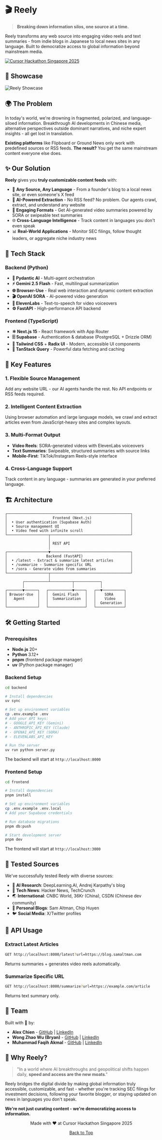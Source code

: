 # 🎬 Reely

> **Breaking down information silos, one source at a time.**

Reely transforms any web source into engaging video reels and text summaries - from indie blogs in Japanese to local news sites in any language. Built to democratize access to global information beyond mainstream media.

[![Cursor Hackathon Singapore 2025](https://img.shields.io/badge/Cursor%20Hackathon-Singapore%202025-6C5CE7?style=for-the-badge)](https://luma.com/cursor-hack-sg)

## 📸 Showcase

![Reely Showcase](.github/docs/showcase.jpg)

## 🌍 The Problem

In today's world, we're drowning in fragmented, polarized, and language-siloed information. Breakthrough AI developments in Chinese media, alternative perspectives outside dominant narratives, and niche expert insights - all get lost in translation.

**Existing platforms** like Flipboard or Ground News only work with predefined sources or RSS feeds. **The result?** You get the same mainstream content everyone else does.

## ✨ Our Solution

**Reely** gives you **truly customizable content feeds** with:

- 🔗 **Any Source, Any Language** - From a founder's blog to a local news site, or even someone's X feed
- 🤖 **AI-Powered Extraction** - No RSS feed? No problem. Our agents crawl, extract, and understand any website
- 🎥 **Engaging Formats** - Get AI-generated video summaries powered by SORA or swipeable text summaries
- 🌐 **Cross-Language Intelligence** - Track content in languages you don't even speak
- 📊 **Real-World Applications** - Monitor SEC filings, follow thought leaders, or aggregate niche industry news

## 🚀 Tech Stack

### Backend (Python)
- **🧠 Pydantic AI** - Multi-agent orchestration
- **⚡ Gemini 2.5 Flash** - Fast, multilingual summarization
- **🌐 Browser-Use** - Real web interaction and dynamic content extraction
- **🎬 OpenAI SORA** - AI-powered video generation
- **🎤 ElevenLabs** - Text-to-speech for video voiceovers
- **⚙️ FastAPI** - High-performance API backend

### Frontend (TypeScript)
- **⚛️ Next.js 15** - React framework with App Router
- **🗄️ Supabase** - Authentication & database (PostgreSQL + Drizzle ORM)
- **🎨 Tailwind CSS** + **Radix UI** - Modern, accessible UI components
- **🔄 TanStack Query** - Powerful data fetching and caching

## 🎯 Key Features

### 1. **Flexible Source Management**
Add any website URL - our AI agents handle the rest. No API endpoints or RSS feeds required.

### 2. **Intelligent Content Extraction**
Using browser automation and large language models, we crawl and extract articles even from JavaScript-heavy sites and complex layouts.

### 3. **Multi-Format Output**
- **Video Reels**: SORA-generated videos with ElevenLabs voiceovers
- **Text Summaries**: Swipeable, structured summaries with source links
- **Mobile-First**: TikTok/Instagram Reels-style interface

### 4. **Cross-Language Support**
Track content in any language - summaries are generated in your preferred language.

## 🏗️ Architecture

```
┌─────────────────────────────────────────────────────────┐
│                     Frontend (Next.js)                  │
│  • User authentication (Supabase Auth)                  │
│  • Source management UI                                 │
│  • Video feed with infinite scroll                      │
└───────────────────┬─────────────────────────────────────┘
                    │
                    │ REST API
                    │
┌───────────────────▼─────────────────────────────────────┐
│                  Backend (FastAPI)                      │
│  • /latest - Extract & summarize latest articles        │
│  • /summarize - Summarize specific URL                  │
│  • /sora - Generate video from summaries                │
└───────────────────┬─────────────────────────────────────┘
                    │
        ┌───────────┴──────────┬────────────┐
        │                      │            │
┌───────▼──────┐   ┌───────────▼─────┐   ┌──▼──────────┐
│ Browser-Use  │   │  Gemini Flash   │   │    SORA     │
│   Agent      │   │  Summarization  │   │    Video    │
│              │   │                 │   │  Generation │
└──────────────┘   └─────────────────┘   └─────────────┘
```

## 🛠️ Getting Started

### Prerequisites

- **Node.js** 20+
- **Python** 3.12+
- **pnpm** (frontend package manager)
- **uv** (Python package manager)

### Backend Setup

```bash
cd backend

# Install dependencies
uv sync

# Set up environment variables
cp .env.example .env
# Add your API keys:
# - GOOGLE_API_KEY (Gemini)
# - ANTHROPIC_API_KEY (Claude)
# - OPENAI_API_KEY (SORA)
# - ELEVENLABS_API_KEY

# Run the server
uv run python server.py
```

The backend will start at `http://localhost:8000`

### Frontend Setup

```bash
cd frontend

# Install dependencies
pnpm install

# Set up environment variables
cp .env.example .env.local
# Add your Supabase credentials

# Run database migrations
pnpm db:push

# Start development server
pnpm dev
```

The frontend will start at `http://localhost:3000`

## 📝 Tested Sources

We've successfully tested Reely with diverse sources:

- 🧠 **AI Research**: DeepLearning.AI, Andrej Karpathy's blog
- 🚀 **Tech News**: Hacker News, TechCrunch
- 🌏 **International**: CNBC World, 36Kr (China), CSDN (Chinese dev community)
- 👤 **Personal Blogs**: Sam Altman, Chip Huyen
- 🐦 **Social Media**: X/Twitter profiles

## 🎥 API Usage

### Extract Latest Articles

```bash
GET http://localhost:8000/latest?url=https://blog.samaltman.com
```

Returns summaries + generates video reels automatically.

### Summarize Specific URL

```bash
GET http://localhost:8000/summarize?url=https://example.com/article
```

Returns text summary only.

## 👥 Team

Built with 💜 by:

- **Alex Chien** - [GitHub](https://github.com/Alexc09) | [LinkedIn](https://www.linkedin.com/in/alex-chien-09/)
- **Wong Zhao Wu (Bryan)** - [GitHub](https://github.com/kiritowu) | [LinkedIn](https://www.linkedin.com/in/zw-wong/)
- **Muhammad Faqih Akmal** - [GitHub](https://github.com/faqihxdev) | [LinkedIn](https://www.linkedin.com/in/faqih-akmal/)

## 🌟 Why Reely?

> "In a world where AI breakthroughs and geopolitical shifts happen daily, **speed and access are the new moats**."

Reely bridges the digital divide by making global information truly accessible, customizable, and fast - whether you're tracking SEC filings for investment decisions, following your favorite blogger, or staying updated on news in languages you don't speak.

**We're not just curating content - we're democratizing access to information.**

<div align="center">
  <p>Made with ❤️ at Cursor Hackathon Singapore 2025</p>
  <p>
    <a href="#-reely">Back to Top</a>
  </p>
</div>
